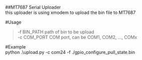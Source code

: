 ##MT7687 Serial Uploader  
this uploader is using xmodem to upload the bin file to MT7687  

#Usage 
>-f BIN_PATH   path of bin to be upload  
>-c COM_PORT   COM port, can be COM1, COM2, ..., COMx  

#Example  
python .\upload.py -c com24 -f ./gpio_configure_pull_state.bin  
